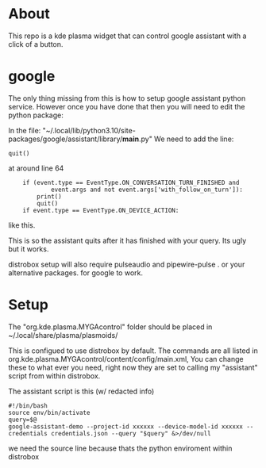 # About
This repo is a kde plasma widget that can control google assistant with a click of a button.

# google
The only thing missing from this is how to setup google assistant python service.
However once you have done that then you will need to edit the python package:

In the file:
"~/.local/lib/python3.10/site-packages/google/assistant/library/__main__.py"
We need to add the line:
```
quit()
```
at around line 64
```
    if (event.type == EventType.ON_CONVERSATION_TURN_FINISHED and
            event.args and not event.args['with_follow_on_turn']):
        print()
        quit()
    if event.type == EventType.ON_DEVICE_ACTION:
```
like this.

This is so the assistant quits after it has finished with your query.
Its ugly but it works.

distrobox setup will also require pulseaudio and pipewire-pulse .   or your alternative packages.  for google to work. 

# Setup
The "org.kde.plasma.MYGAcontrol" folder should be placed in ~/.local/share/plasma/plasmoids/

This is configued to use distrobox by default. The commands are all listed in org.kde.plasma.MYGAcontrol/content/config/main.xml, You can change these to what ever you need, right now they are set to calling my "assistant" script from within distrobox. 

The assistant script is this (w/ redacted info)
```
#!/bin/bash
source env/bin/activate
query=$@
google-assistant-demo --project-id xxxxxx --device-model-id xxxxxx --credentials credentials.json --query "$query" &>/dev/null
```
we need the source line because thats the python enviroment within distrobox


